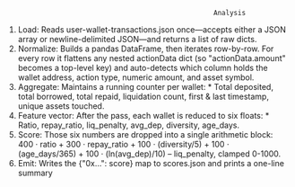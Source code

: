                                                         Analysis

1) Load:
        Reads user-wallet-transactions.json once—accepts either a JSON array or newline-delimited JSON—and returns a list of raw dicts.
2) Normalize:
        Builds a pandas DataFrame, then iterates row-by-row.  For every row it flattens any nested actionData dict (so "actionData.amount" becomes a top-level key) and auto-detects which column holds the wallet address, action type, numeric amount, and asset symbol.
3) Aggregate:
        Maintains a running counter per wallet:
           * Total deposited, total borrowed, total repaid, liquidation count, first & last timestamp, unique assets touched.
4) Feature vector:
        After the pass, each wallet is reduced to six floats:
           * Ratio, repay_ratio, liq_penalty, avg_dep, diversity, age_days.
5) Score: 
        Those six numbers are dropped into a single arithmetic block:
           400 · ratio + 300 · repay_ratio + 100 · (diversity/5) + 100 · (age_days/365) + 100 · (ln(avg_dep)/10) – liq_penalty, clamped 0-1000.
6) Emit:
        Writes the {"0x…": score} map to scores.json and prints a one-line summary